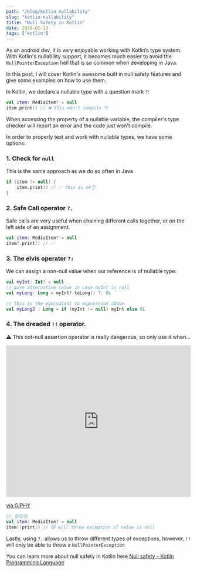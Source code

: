```yaml
---
path: "/blog/kotlin_nullability"
slug: "kotlin-nullability"
title: "Null Safety in Kotlin"
date: 2020-01-13
tags: ['kotlin']
---
```


As an android dev, it is very enjoyable working with Kotlin’s type system. With Kotlin's nullability support, it becomes much easier to avoid the `NullPointerException` hell that is so common when developing in Java.

In this post, I will cover Kotlin's awesome built in null safety features and give some examples on how to use them.

In Kotlin, we declare a nullable type with a question mark `?`:

```kotlin
val item: MediaItem? = null
item.print() // ❌ this won't compile 👎
```
When accessing the property of a nullable variable, the compiler's type checker will report an error and the code just won't compile.

In order to properly test and work with nullable types, we have some options:

### 1. Check for `null`
This is the same approach as we do so often in Java
```kotlin
if (item != null) {
	item.print() // ✅ this is ok👌
}
```

### 2. Safe Call operator `?.`
Safe calls are very useful when chaining different calls together, or on the left side of an assignment.
```kotlin
val item: MediaItem? = null
item?.print() // ✅
```

### 3. The elvis operator `?:`
We can assign a non-null value when our reference is of nullable type:

```kotlin
val myInt: Int? = null
// give alternative value in case myInt is null
val myLong: Long = myInt?.toLong() ?: 0L

// this is the equivalent to expression above
val myLong2 : Long = if (myInt != null) myInt else 0L
```

### 4. The dreaded `!!` operator.
 ⚠️ This not-null assertion operator is really dangerous, so only use it when…
<div style="width:100%;height:0;padding-bottom:82%;position:relative;"><iframe src="https://giphy.com/embed/KhliiAkDFP9YY" width="100%" height="100%" style="position:absolute" frameBorder="0" class="giphy-embed" allowFullScreen></iframe></div><p><a href="https://giphy.com/gifs/KhliiAkDFP9YY">via GIPHY</a></p>

```kotlin
// 😡😡😡
val item: MediaItem? = null
item!!print() // 😾 will throw exception if value is null

```

Lastly, using `?.` allows us to throw different types of exceptions, however, `!!` will only be able to throw a `NullPointerException`


You can learn more about null safety in Kotlin here [Null safety - Kotlin Programming Language](https://kotlinlang.org/docs/tutorials/kotlin-for-py/null-safety.html)

